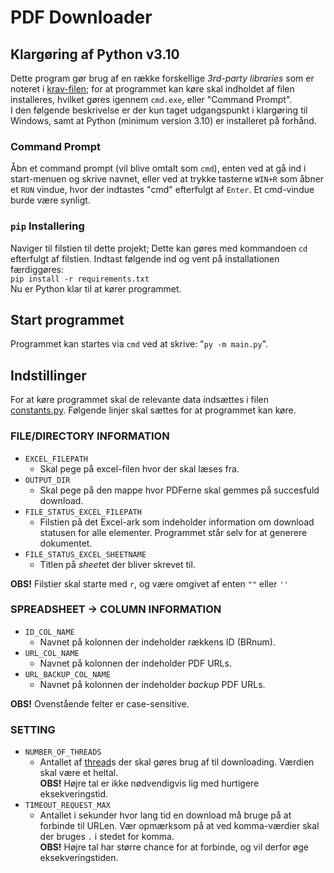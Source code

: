 # PDF Downloader

## Klargøring af Python v3.10
Dette program gør brug af en række forskellige *3rd-party libraries* som er noteret i [krav-filen](requirements.txt); for at programmet kan køre skal indholdet af filen installeres, hvilket gøres igennem `cmd.exe`, eller "Command Prompt".<br>I den følgende beskrivelse er der kun taget udgangspunkt i klargøring til Windows, samt at Python (minimum version 3.10) er installeret på forhånd.

### Command Prompt
Åbn et command prompt (vil blive omtalt som `cmd`), enten ved at gå ind i start-menuen og skrive navnet, eller ved at trykke tasterne `WIN+R` som åbner et `RUN` vindue, hvor der indtastes "cmd" efterfulgt af `Enter`. Et cmd-vindue burde være synligt.

### `pip` Installering
Naviger til filstien til dette projekt; Dette kan gøres med kommandoen `cd` efterfulgt af filstien.
Indtast følgende ind og vent på installationen færdiggøres:<br>
`pip install -r requirements.txt`<br>
Nu er Python klar til at kører programmet.

## Start programmet
Programmet kan startes via `cmd` ved at skrive: "`py -m main.py`".

## Indstillinger
For at køre programmet skal de relevante data indsættes i filen [constants.py](constants.py). Følgende linjer skal sættes for at programmet kan køre.<br>
### FILE/DIRECTORY INFORMATION
-  `EXCEL_FILEPATH`
   -  Skal pege på excel-filen hvor der skal læses fra.
-   `OUTPUT_DIR`
    -   Skal pege på den mappe hvor PDFerne skal gemmes på succesfuld download.
-   `FILE_STATUS_EXCEL_FILEPATH`
    -   Filstien på det Excel-ark som indeholder information om download statusen for alle elementer. Programmet står selv for at generere dokumentet.
-   `FILE_STATUS_EXCEL_SHEETNAME`
    -   Titlen på *sheet*et der bliver skrevet til.

**OBS!** Filstier skal starte med `r`, og være omgivet af enten `""` eller `''`

### SPREADSHEET -> COLUMN INFORMATION
- `ID_COL_NAME`
  - Navnet på kolonnen der indeholder rækkens ID (BRnum).
- `URL_COL_NAME`
  - Navnet på kolonnen der indeholder PDF URLs.
- `URL_BACKUP_COL_NAME`
  - Navnet på kolonnen der indeholder *backup* PDF URLs.

**OBS!** Ovenstående felter er case-sensitive.

### SETTING
- `NUMBER_OF_THREADS`
  - Antallet af [thread](https://docs.python.org/3/library/threading.html)s der skal gøres brug af til downloading. Værdien skal være et heltal.<br>**OBS!** Højre tal er ikke nødvendigvis lig med hurtigere eksekveringstid.
- `TIMEOUT_REQUEST_MAX`
  - Antallet i sekunder hvor lang tid en download må bruge på at forbinde til URLen. Vær opmærksom på at ved komma-værdier skal der bruges `.` i stedet for komma.<br>**OBS!** Højre tal har større chance for at forbinde, og vil derfor øge eksekveringstiden.
